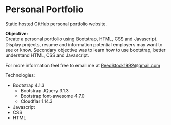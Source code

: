 # Personal Portfolio
Static hosted GitHub personal portfolio website.

<b>Objective:</b> <br>
Create a personal portfolio using Bootstrap, HTML, CSS and Javascript. Display projects,
resume and information potential employers may want to see or know. Secondary objective
was to learn how to use bootstrap, better understand HTML, CSS and Javascript.

For more information feel free to email me at ReedStock1992@gmail.com

Technologies:
 - Bootstrap 4.1.3
   - Bootstrap JQuery 3.1.3
   - Bootstrap font-awesome 4.7.0
   - Cloudflar 1.14.3
 - Javascript
 - CSS
 - HTML
